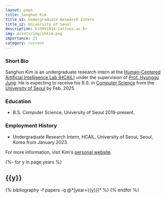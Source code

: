 ```yaml
---
layout: page
title: Sanghun Kim
title_s1: Undergraduate Research Intern
title_s2: University of Seoul
description: ksh991014 [at]uos.ac.kr
img: assets/img/shkim.png
importance: 21
category: current
---
```


### Short Bio
<p>Sanghun Kim is an undergraduate research intern at the <a href="http://hcail.github.io">Human-Centered Artificial Intelligence Lab (HCAIL)</a> under the supervision of <a href="http://hyunggujung.com">Prof. Hyunggu Jung</a>. He is expecting to receive his B.S. in <a href="https://engineering.uos.ac.kr/engineering/depart/cs/welcome.do">Computer Science</a> from the <a href="https://www.uos.ac.kr/">University of Seoul</a> by Feb. 2025.</p>

### Education
<ul>
<li> B.S. Computer Science, University of Seoul 2019-present.
</li>
</ul>

### Employment History
<ul>
<li>Undergraduate Research Intern, HCAIL, University of Seoul, Seoul, Korea from January 2023.
</li>
</ul>

For more information, visit Kim's [personal website](https://ksh991014.github.io/).

<!-- _pages/publications.md -->
<div class="publications">

{%- for y in page.years %}
  <h2 class="year">{{y}}</h2>
  {% bibliography -f papers -q @*[year={{y}}]* %}
{% endfor %}

</div>
